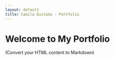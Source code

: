 ```yaml
---
layout: default
title: Camila Duitama - Portfolio
---
```


# Welcome to My Portfolio

(Convert your HTML content to Markdown)
